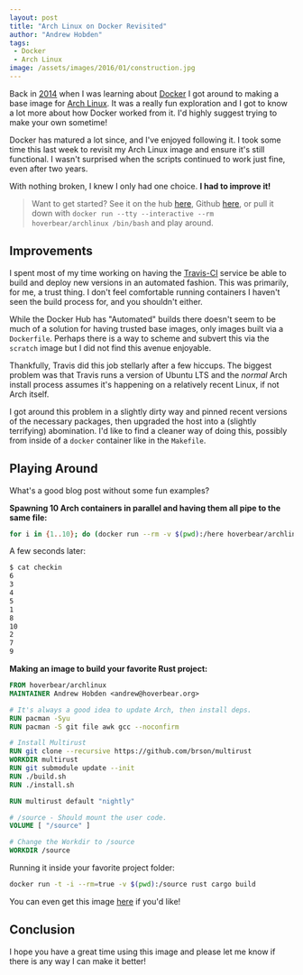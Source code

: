 ```yaml
---
layout: post
title: "Arch Linux on Docker Revisited"
author: "Andrew Hobden"
tags:
 - Docker
 - Arch Linux
image: /assets/images/2016/01/construction.jpg
---
```


Back in [2014](/2014/07/14/arch-docker-baseimage/) when I was learning about [Docker](https://docker.com) I got around to making a base image for [Arch Linux](http://archlinux.org/). It was a really fun exploration and I got to know a lot more about how Docker worked from it. I'd highly suggest trying to make your own sometime!

Docker has matured a lot since, and I've enjoyed following it. I took some time this last week to revisit my Arch Linux image and ensure it's still functional. I wasn't surprised when the scripts continued to work just fine, even after two years.

With nothing broken, I knew I only had one choice. **I had to improve it!**

> Want to get started? See it on the hub [here](https://hub.docker.com/r/hoverbear/archlinux/), Github [here](https://github.com/Hoverbear/docker-archlinux), or pull it down with `docker run --tty --interactive --rm hoverbear/archlinux /bin/bash` and play around.

## Improvements ##

I spent most of my time working on having the [Travis-CI](http://travis-ci.org/) service be able to build and deploy new versions in an automated fashion. This was primarily, for me, a trust thing. I don't feel comfortable running containers I haven't seen the build process for, and you shouldn't either.

While the Docker Hub has "Automated" builds there doesn't seem to be much of a solution for having trusted base images, only images built via a `Dockerfile`. Perhaps there is a way to scheme and subvert this via the `scratch` image but I did not find this avenue enjoyable.

Thankfully, Travis did this job stellarly after a few hiccups. The biggest problem was that Travis runs a version of Ubuntu LTS and the *normal* Arch install process assumes it's happening on a relatively recent Linux, if not Arch itself.

I got around this problem in a slightly dirty way and pinned recent versions of the necessary packages, then upgraded the host into a (slightly terrifying) abomination. I'd like to find a cleaner way of doing this, possibly from inside of a `docker` container like in the `Makefile`.

## Playing Around ##

What's a good blog post without some fun examples?

**Spawning 10 Arch containers in parallel and having them all pipe to the same file:**

```bash
for i in {1..10}; do (docker run --rm -v $(pwd):/here hoverbear/archlinux /bin/bash -c "echo $i >> here/checkin" &); done
```

A few seconds later:

```bash
$ cat checkin
6
3
4
5
1
8
10
2
7
9
```

**Making an image to build your favorite Rust project:**

```dockerfile
FROM hoverbear/archlinux
MAINTAINER Andrew Hobden <andrew@hoverbear.org>

# It's always a good idea to update Arch, then install deps.
RUN pacman -Syu
RUN pacman -S git file awk gcc --noconfirm

# Install Multirust
RUN git clone --recursive https://github.com/brson/multirust
WORKDIR multirust
RUN git submodule update --init
RUN ./build.sh
RUN ./install.sh

RUN multirust default "nightly"

# /source - Should mount the user code.
VOLUME [ "/source" ]

# Change the Workdir to /source
WORKDIR /source
```

Running it inside your favorite project folder:

```bash
docker run -t -i --rm=true -v $(pwd):/source rust cargo build
```

You can even get this image [here](https://hub.docker.com/r/hoverbear/rust/) if you'd like!

## Conclusion ##

I hope you have a great time using this image and please let me know if there is any way I can make it better!
